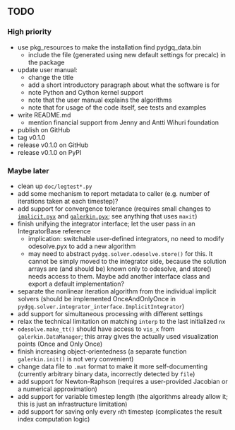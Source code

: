 ## TODO

### High priority

 - use pkg_resources to make the installation find pydgq_data.bin
   - include the file (generated using new default settings for precalc) in the package
 - update user manual:
   - change the title
   - add a short introductory paragraph about what the software is for
   - note Python and Cython kernel support
   - note that the user manual explains the algorithms
   - note that for usage of the code itself, see tests and examples
 - write README.md
   - mention financial support from Jenny and Antti Wihuri foundation
 - publish on GitHub
 - tag v0.1.0
 - release v0.1.0 on GitHub
 - release v0.1.0 on PyPI

### Maybe later

 - clean up `doc/legtest*.py`
 - add some mechanism to report metadata to caller (e.g. number of iterations taken at each timestep)?
 - add support for convergence tolerance (requires small changes to [`implicit.pyx`](pydgq/solver/implicit.pyx) and [`galerkin.pyx`](pydgq/solver/galerkin.pyx); see anything that uses `maxit`)
 - finish unifying the integrator interface; let the user pass in an IntegratorBase reference
   - implication: switchable user-defined integrators, no need to modify odesolve.pyx to add a new algorithm
   - may need to abstract `pydgq.solver.odesolve.store()` for this. It cannot be simply moved to the integrator side, because the solution arrays are (and should be) known only to odesolve, and store() needs access to them. Maybe add another interface class and export a default implementation?
 - separate the nonlinear iteration algorithm from the individual implicit solvers (should be implemented OnceAndOnlyOnce in `pydgq.solver.integrator_interface.ImplicitIntegrator`)
 - add support for simultaneous processing with different settings 
 - relax the technical limitation on matching `interp` to the last initialized `nx`
 - `odesolve.make_tt()` should have access to `vis_x` from `galerkin.DataManager`; this array gives the actually used visualization points (Once and Only Once)
 - finish increasing object-orientedness (a separate function `galerkin.init()` is not very convenient)
 - change data file to `.mat` format to make it more self-documenting (currently arbitrary binary data, incorrectly detected by `file`)
 - add support for Newton-Raphson (requires a user-provided Jacobian or a numerical approximation)
 - add support for variable timestep length (the algorithms already allow it; this is just an infrastructure limitation)
 - add support for saving only every `n`th timestep (complicates the result index computation logic)

